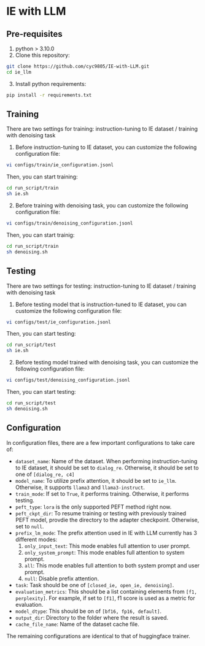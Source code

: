 # IE with LLM

## Pre-requisites
1. python > 3.10.0
2. Clone this repository:
```bash
git clone https://github.com/cyc9805/IE-with-LLM.git
cd ie_llm
```
3. Install python requirements:
```bash
pip install -r requirements.txt
```

## Training
There are two settings for training: instruction-tuning to IE dataset / training with denoising task

1. Before instruction-tuning to IE dataset, you can customize the following configuration file:
```bash
vi configs/train/ie_configuration.jsonl 
```
Then, you can start training:
```bash
cd run_script/train
sh ie.sh
```

2. Before training with denoising task, you can customize the following configuration file:
```bash
vi configs/train/denoising_configuration.jsonl 
```
Then, you can start trainig:
```bash
cd run_script/train
sh denoising.sh
```

## Testing
There are two settings for testing: instruction-tuning to IE dataset / training with denoising task

1. Before testing model that is instruction-tuned to IE dataset, you can customize the following configuration file:
```bash
vi configs/test/ie_configuration.jsonl 
```
Then, you can start testing:
```bash
cd run_script/test
sh ie.sh
```

2. Before testing model trained with denoising task, you can customize the following configuration file:
```bash
vi configs/test/denoising_configuration.jsonl 
```
Then, you can start testing:
```bash
cd run_script/test
sh denoising.sh
```

## Configuration
In configuration files, there are a few important configurations to take care of:
- `dataset_name`: Name of the dataset. When performing instruction-tuning to IE dataset, it should be set to `dialog_re`. Otherwise, it should be set to one of `[dialog_re, c4]`
- `model_name`: To utilize prefix attention, it should be set to `ie_llm`. Otherwise, it supports `llama3` and `llama3-instruct`.
- `train_mode`: If set to `True`, it performs training. Otherwise, it performs testing.
- `peft_type`: `lora` is the only supported PEFT method right now.
- `peft_ckpt_dir`: To resume training or testing with previously trained PEFT model, provdie the directory to the adapter checkpoint. Otherwise, set to `null`.
- `prefix_lm_mode`: The prefix attention used in IE with LLM currently has 3 different modes: 
    1. `only_input_text`: This mode enables full attention to user prompt.
    2. `only_system_prompt`: This mode enables full attention to system prompt.
    3. `all`: This mode enables full attention to both system prompt and user prompt.
    4. `null`: Disable prefix attention.
- `task`: Task should be one of `[closed_ie, open_ie, denoising]`.
- `evaluation_metrics`: This should be a list containing elements from `[f1, perplexity]`. For example, if set to `[f1]`, f1 score is used as a metric for evaluation.
- `model_dtype`: This should be on of `[bf16, fp16, default]`.
- `output_dir`: Directory to the folder where the result is saved.
- `cache_file_name`: Name of the dataset cache file.

The remaining configurations are identical to that of huggingface trainer. 